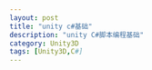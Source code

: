 ```yaml
---
layout: post
title: "unity c#基础"
description: "unity C#脚本编程基础"
category: Unity3D
tags: [Unity3D,C#]
---
```

<!-- more -->
